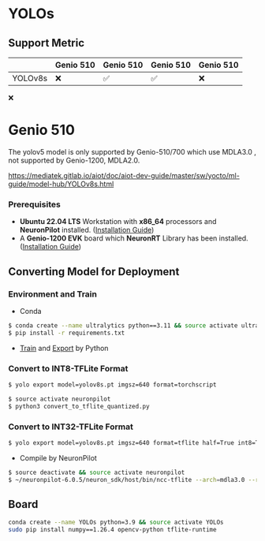 # YOLOs

## Support Metric

|          | Genio 510          | Genio 510          | Genio 510          | Genio 510          |
|----------|--------------------|--------------------|--------------------|--------------------|
| YOLOv8s  | :x:                | :white_check_mark: | :white_check_mark: | :x:                |
:x:



# Genio 510
The yolov5 model is only supported by Genio-510/700 which use MDLA3.0 , not supported by Genio-1200, MDLA2.0.

https://mediatek.gitlab.io/aiot/doc/aiot-dev-guide/master/sw/yocto/ml-guide/model-hub/YOLOv8s.html

### Prerequisites

* **Ubuntu 22.04 LTS** Workstation with **x86_64** processors and **NeuronPilot** installed. ([Installation Guide](https://r300-ai.github.io/ITRI-AI-Hub/docs/pages/compiler/neuronpilot.html))
* A **Genio-1200 EVK** board which **NeuronRT** Library has been installed.([Installation Guide](https://r300-ai.github.io/ITRI-AI-Hub/docs/pages/get-started/genio-evk.html))

## Converting Model for Deployment
### Environment and Train
* Conda
```bash
$ conda create --name ultralytics python==3.11 && source activate ultralytics
$ pip install -r requirements.txt
```
* [Train](https://docs.ultralytics.com/modes/train/) and [Export](https://docs.ultralytics.com/modes/export/#usage-examples) by Python

### Convert to INT8-TFLite Format

```bash
$ yolo export model=yolov8s.pt imgsz=640 format=torchscript
```
```bash
$ source activate neuronpilot
$ python3 convert_to_tflite_quantized.py
```

### Convert to INT32-TFLite Format
```bash
$ yolo export model=yolov8s.pt imgsz=640 format=tflite half=True int8=True
```
* Compile by NeuronPilot
```bash
$ source deactivate && source activate neuronpilot
$ ~/neuronpilot-6.0.5/neuron_sdk/host/bin/ncc-tflite --arch=mdla3.0 --relax-fp32 ./yolov8s_saved_model/yolov8s_float32.tflite
```

## Board

```bash
conda create --name YOLOs python=3.9 && source activate YOLOs
sudo pip install numpy==1.26.4 opencv-python tflite-runtime
```
